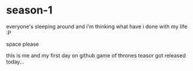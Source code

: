 # season-1
everyone's sleeping around and i'm thinking what have i done with my life :P

space please

this is me and my first day on github
game of thrones teasor got released today...
